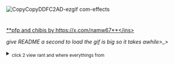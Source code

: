 
![CopyCopyDDFC2AD-ezgif com-effects](https://github.com/user-attachments/assets/1e8f642d-7f5d-4e15-bc49-2a5a8826c1ec)

#
<ins>**pfp and chibis by https://x.com/namw67**</ins> 

*give README a second to load the gif is big so it takes awhile>_>*
<details>
  <summary><sub>click 2 view rant and where everythings from</sub></summary>   
  
![cqj55l](https://github.com/user-attachments/assets/3a5379e2-8dae-4711-9ae5-97795d862aad)
  this took FOR FUCKING EVER aka mainly finding a site that would make parts of the gif transparent. still a WIP !!
adding more later ^-^
i hope makoto drowns in the water <3 /aff i love him..


![NewProject44406CD80-ezgif com-resize (2)](https://github.com/user-attachments/assets/158d14ef-638b-4090-89c5-cb6a705b4e6d)


